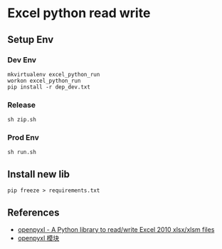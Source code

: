 # Excel python read write

## Setup Env

### Dev Env

```
mkvirtualenv excel_python_run
workon excel_python_run
pip install -r dep_dev.txt
```

### Release

```
sh zip.sh
```

### Prod Env

```
sh run.sh
```

## Install new lib

```
pip freeze > requirements.txt
```

## References

- [openpyxl - A Python library to read/write Excel 2010 xlsx/xlsm files](https://openpyxl.readthedocs.io/en/stable/)
- [openpyxl 模块](https://www.cnblogs.com/programmer-tlh/p/10461353.html)
